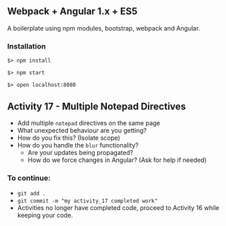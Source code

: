 ## Webpack + Angular 1.x + ES5

A boilerplate using npm modules, bootstrap, webpack and Angular.

### Installation

`$> npm install`

`$> npm start`

`$> open localhost:8080`

## Activity 17 - Multiple Notepad Directives

* Add multiple `notepad` directives on the same page
* What unexpected behaviour are you getting?
* How do you fix this? (Isolate scope)
* How do you handle the `blur` functionality?
  * Are your updates being propagated?
  * How do we force changes in Angular? (Ask for help if needed)

### To continue:

* `git add .`
* `git commit -m "my activity_17 completed work"`
* Activities no longer have completed code, proceed to Activity 16 while keeping your code.




